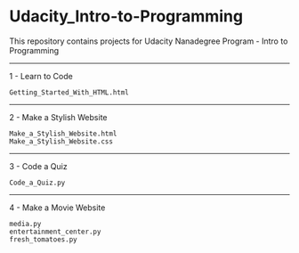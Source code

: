 # Udacity_Intro-to-Programming
This repository contains projects for Udacity Nanadegree Program - Intro to Programming

****
1 - Learn to Code
    
    Getting_Started_With_HTML.html
    
***
2 - Make a Stylish Website
    
    Make_a_Stylish_Website.html
    Make_a_Stylish_Website.css

***
3 - Code a Quiz
    
    Code_a_Quiz.py
    
***
4 - Make a Movie Website
    
    media.py
    entertainment_center.py
    fresh_tomatoes.py
